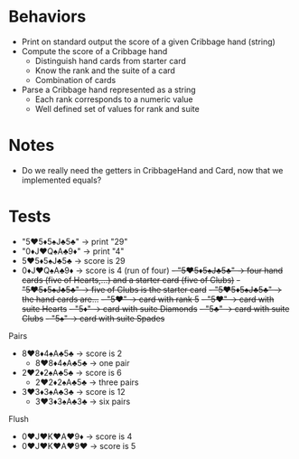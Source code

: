 # Behaviors

- Print on standard output the score of a given Cribbage hand (string)
- Compute the score of a Cribbage hand
  - Distinguish hand cards from starter card
  - Know the rank and the suite of a card
  - Combination of cards
- Parse a Cribbage hand represented as a string
    - Each rank corresponds to a numeric value
    - Well defined set of values for rank and suite

# Notes

- Do we really need the getters in CribbageHand and Card, now that we implemented equals?

# Tests

- "5♥5♦5♠J♣5♣" -> print "29"
- "0♦J♥Q♠A♣9♦" -> print "4"
- 5♥5♦5♠J♣5♣ -> score is 29
- 0♦J♥Q♠A♣9♦ -> score is 4 (run of four)
~~- "5♥5♦5♠J♣5♣" -> four hand cards (five of Hearts,...) and a starter card (five of Clubs)~~
~~- "5♥5♦5♠J♣5♣" -> five of Clubs is the starter card~~
~~- "5♥5♦5♠J♣5♣" -> the hand cards are...~~
~~- "5♥" -> card with rank 5~~
~~- "5♥" -> card with suite Hearts~~
~~- "5♦" -> card with suite Diamonds~~
~~- "5♣" -> card with suite Clubs~~
~~- "5♠" -> card with suite Spades~~

Pairs
- 8♥8♦4♠A♣5♣ -> score is 2
  - 8♥8♦4♠A♣5♣ -> one pair
- 2♥2♦2♠A♣5♣ -> score is 6
  - 2♥2♦2♠A♣5♣ -> three pairs
- 3♥3♦3♠A♣3♣ -> score is 12
  - 3♥3♦3♠A♣3♣ -> six pairs

Flush
- 0♥J♥K♥A♥9♦ -> score is 4
- 0♥J♥K♥A♥9♥ -> score is 5


